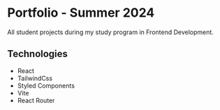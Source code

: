 # Portfolio - Summer 2024

All student projects during my study program in Frontend Development.

## Technologies

- React
- TailwindCss
- Styled Components
- Vite
- React Router
